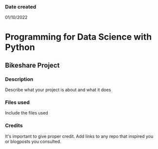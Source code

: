 

### Date created
01/10/2022

# Programming for Data Science with Python
## Bikeshare Project


### Description
Describe what your project is about and what it does

### Files used
Include the files used

### Credits
It's important to give proper credit. Add links to any repo that inspired you or blogposts you consulted.
